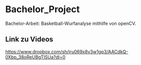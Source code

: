 # Bachelor_Project
Bachelor-Arbeit: Basketball-Wurfanalyse mithilfe von openCV.

## Link zu Videos ##
https://www.dropbox.com/sh/jru069x8v3w1gp3/AACdkQ-0Xbp_38oReUBgTlSUa?dl=0
